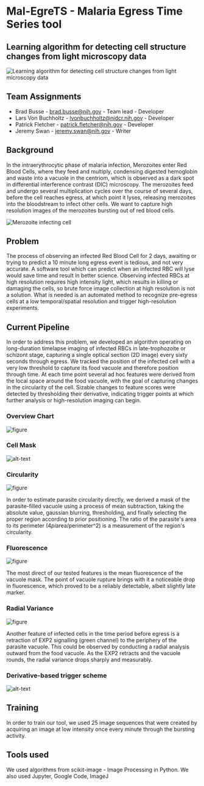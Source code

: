 # Mal-EgreTS - Malaria Egress Time Series tool
## Learning algorithm for detecting cell structure changes from light microscopy data
![Learning algorithm for detecting cell structure changes from light microscopy data](images/MalEgreTS.jpg "Learning algorithm for detecting cell structure changes from light microscopy data")

## Team Assignments
* Brad Busse - brad.busse@nih.gov - Team lead - Developer
* Lars Von Buchholtz - lvonbuchholtz@nidcr.nih.gov - Developer
* Patrick Fletcher - patrick.fletcher@nih.gov - Developer
* Jeremy Swan - jeremy.swan@nih.gov - Writer

## Background
In the intraerythrocytic phase of malaria infection, Merozoites enter Red Blood Cells, where they feed and multiply, condensing digested hemoglobin and waste into a vacuole in the centriom, which is observed as a dark spot in differential interference contrast (DIC) microscopy. The merozoites feed and undergo several multiplication cycles over the course of several days, before the cell reaches egress, at which point it lyses, releasing merozoites into the bloodstream to infect other cells. We want to capture high resolution images of the merozoites bursting out of red blood cells.

![Merozoite infecting cell](images/merozoite.jpg "Merozoite infecting cell")

## Problem
The process of observing an infected Red Blood Cell for 2 days, awaiting or trying to predict a 10 minute long egress event is tedious, and not very accurate. A software tool which can predict when an infected RBC will lyse would save time and result in better science. Observing infected RBCs at high resolution requires high intensity light, which results in killing or damaging the cells, so brute force image collection at high resolution is not a solution. What is needed is an automated method to recognize pre-egress cells at a low temporal/spatial resolution and trigger high-resolution experiments.

## Current Pipeline

In order to address this problem, we developed an algorithm operating on long-duration timelapse imaging of infected RBCs in late-trophozoite or schizont stage, capturing a single optical section (2D image) every sixty seconds through egress.  We tracked the position of the infected cell with a very low threshold to capture its food vacuole and therefore position through time.  At each time point several ad hoc features were derived from the local space around the food vacuole, with the goal of capturing changes in the circularity of the cell.  Sizable changes to feature scores were detected by thresholding their derivative, indicating trigger points at which further analysis or high-resolution imaging can begin.

### Overview Chart
![figure](images/Pipeline.png "Process Flowchart")

### Cell Mask
![alt-text](images/out.gif "animated gif showing...")

### Circularity
![figure](images/circularity.png "Circularity")

In order to estimate parasite circularity directly, we derived a mask of the parasite-filled vacuole using a process of mean subtraction, taking the absolute value, gaussian blurring, thresholding, and finally selecting the proper region according to prior positioning.  The ratio of the parasite's area to its perimeter (4*pi*area/perimeter^2) is a measurement of the region's circularity.

### Fluorescence
![figure](images/mean_intensity.png "Fluorescence")

The most direct of our tested features is the mean fluorescence of the vacuole mask.  The point of vacuole rupture brings with it a noticeable drop in fluorescence, which proved to be a reliably detectable, albeit slightly late marker.

### Radial Variance
![figure](images/radvar.png "Radial Variance")

Another feature of infected cells in the time period before egress is a retraction of EXP2 signalling (green channel) to the periphery of the parasite vacuole.  This could be observed by conducting a radial analysis outward from the food vacuole.  As the EXP2 retracts and the vacuole rounds, the radial variance drops sharply and measurably.

### Derivative-based trigger scheme
![alt-text](images/trigger2.png "added threshold to derivative")

## Training
In order to train our tool, we used 25 image sequences that were created by acquiring an image at low intensity once every minute through the bursting activity.

## Tools used
We used algorithms from scikit-image - Image Processing in Python. We also used Jupyter, Google Code, ImageJ 
